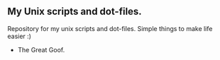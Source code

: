 My Unix scripts and dot-files.
-----------------------------

Repository for my unix scripts and dot-files. Simple things to make life easier :)

- The Great Goof.
